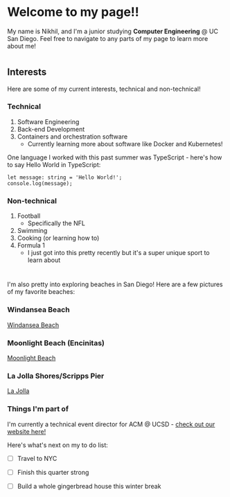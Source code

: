 # Welcome to my page!!

My name is Nikhil, and I'm a junior studying **Computer Engineering** @ UC San Diego. Feel free to navigate to any parts of my page to learn more about me!

#

## **Interests**

Here are some of my current interests, technical and non-technical!

### **Technical**
1. Software Engineering
2. Back-end Development
3. Containers and orchestration software
    - Currently learning more about software like Docker and Kubernetes!

One language I worked with this past summer was TypeScript - here's how to say Hello World in TypeScript:

```
let message: string = 'Hello World!';
console.log(message);
```

### **Non-technical**

1. Football
    - Specifically the NFL
2. Swimming
3. Cooking (or learning how to)
4. Formula 1
    - I just got into this pretty recently but it's a super unique sport to learn about

#

I'm also pretty into exploring beaches in San Diego! Here are a few pictures of my favorite beaches:

### **Windansea Beach**

[Windansea Beach](Windansea.jpg)
### **Moonlight Beach (Encinitas)**
[Moonlight Beach](Encinitas.JPG)
### **La Jolla Shores/Scripps Pier**
[La Jolla](LaJolla.JPG)

### **Things I'm part of**

I'm currently a technical event director for ACM @ UCSD - [check out our website here!](https://acmucsd.com)

Here's what's next on my to do list:

- [ ] Travel to NYC
- [ ] Finish this quarter strong
- [ ] Build a whole gingerbread house this winter break


